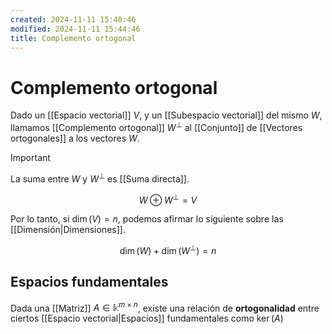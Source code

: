 ```yaml
---
created: 2024-11-11 15:40:46
modified: 2024-11-11 15:44:46
title: Complemento ortogonal
---
```


# Complemento ortogonal

Dado un [[Espacio vectorial]] $V$, y un [[Subespacio vectorial]] del mismo $W$, llamamos [[Complemento ortogonal]] $W^\bot$ al [[Conjunto]] de [[Vectores ortogonales]] a los vectores $W$.

> [!important]
> La suma entre $W$ y $W^\bot$ es [[Suma directa]].
>
> $$
> W \oplus W^\bot = V
> $$
>
> Por lo tanto, si $\dim(V) = n$, podemos afirmar lo siguiente sobre las [[Dimensión|Dimensiones]].
>
> $$
> \dim(W) + \dim(W^\bot) = n
> $$

## Espacios fundamentales
Dada una [[Matriz]] $A \in \mathbb{k}^{m \times n}$, existe una relación de **ortogonalidad** entre ciertos [[Espacio vectorial|Espacios]] fundamentales como $\ker(A)$